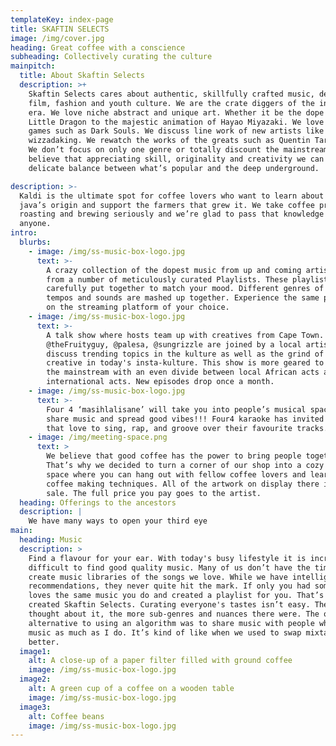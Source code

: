 ```yaml
---
templateKey: index-page
title: SKAFTIN SELECTS
image: /img/cover.jpg
heading: Great coffee with a conscience
subheading: Collectively curating the culture
mainpitch:
  title: About Skaftin Selects
  description: >+
    Skaftin Selects cares about authentic, skillfully crafted music, design,
    film, fashion and youth culture. We are the crate diggers of the internet
    era. We love niche abstract and unique art. Whether it be the dope vibes of
    Little Dragon to the majestic animation of Hayao Miyazaki. We love smart
    games such as Dark Souls. We discuss line work of new artists like
    wizzadaking. We rewatch the works of the greats such as Quentin Tarantino.
    We don’t focus on only one genre or totally discount the mainstream. We
    believe that appreciating skill, originality and creativity we can find a
    delicate balance between what’s popular and the deep underground.

description: >-
  Kaldi is the ultimate spot for coffee lovers who want to learn about their
  java’s origin and support the farmers that grew it. We take coffee production,
  roasting and brewing seriously and we’re glad to pass that knowledge to
  anyone.
intro:
  blurbs:
    - image: /img/ss-music-box-logo.jpg
      text: >-
        A crazy collection of the dopest music from up and coming artist. Pick
        from a number of meticulously curated Playlists. These playlists were
        carefully put together to match your mood. Different genres of matching
        tempos and sounds are mashed up together. Experience the same playlist
        on the streaming platform of your choice.
    - image: /img/ss-music-box-logo.jpg
      text: >-
        A talk show where hosts team up with creatives from Cape Town.
        @theFruityguy, @palesa, @sungrizzle are joined by a local artist to
        discuss trending topics in the kulture as well as the grind of being a
        creative in today's insta-kulture. This show is more geared to more of
        the mainstream with an even divide between local African acts and
        international acts. New episodes drop once a month.
    - image: /img/ss-music-box-logo.jpg
      text: >-
        Four 4 ‘masihlalisane’ will take you into people’s musical spaces as we
        share music and spread good vibes!!! Four4 karaoke has invited people
        that love to sing, rap, and groove over their favourite tracks.
    - image: /img/meeting-space.png
      text: >
        We believe that good coffee has the power to bring people together.
        That’s why we decided to turn a corner of our shop into a cozy meeting
        space where you can hang out with fellow coffee lovers and learn about
        coffee making techniques. All of the artwork on display there is for
        sale. The full price you pay goes to the artist.
  heading: Offerings to the ancestors
  description: |
    We have many ways to open your third eye
main:
  heading: Music
  description: >
    Find a flavour for your ear. With today's busy lifestyle it is increasingly
    difficult to find good quality music. Many of us don’t have the time to
    create music libraries of the songs we love. While we have intelligent music
    recommendations, they never quite hit the mark. If only you had someone who
    loves the same music you do and created a playlist for you. That’s why I
    created Skaftin Selects. Curating everyone's tastes isn’t easy. The more I
    thought about it, the more sub-genres and nuances there were. The only
    alternative to using an algorithm was to share music with people who love
    music as much as I do. It’s kind of like when we used to swap mixtapes - but
    better.
  image1:
    alt: A close-up of a paper filter filled with ground coffee
    image: /img/ss-music-box-logo.jpg
  image2:
    alt: A green cup of a coffee on a wooden table
    image: /img/ss-music-box-logo.jpg
  image3:
    alt: Coffee beans
    image: /img/ss-music-box-logo.jpg
---
```


